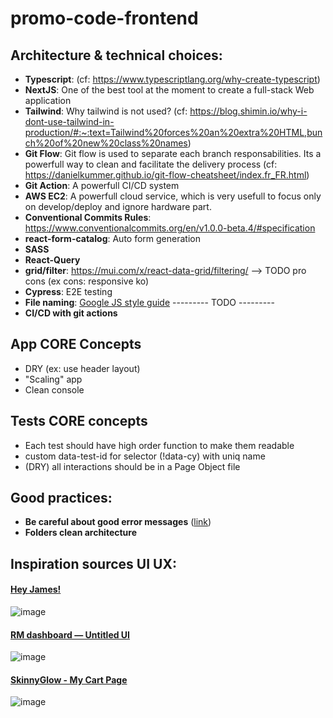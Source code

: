 # promo-code-frontend

## Architecture & technical choices:
- **Typescript**: (cf: https://www.typescriptlang.org/why-create-typescript)
- **NextJS**: One of the best tool at the moment to create a full-stack Web application
- **Tailwind**: Why tailwind is not used? (cf: https://blog.shimin.io/why-i-dont-use-tailwind-in-production/#:~:text=Tailwind%20forces%20an%20extra%20HTML,bunch%20of%20new%20class%20names)
- **Git Flow**: Git flow is used to separate each branch responsabilities. Its a powerfull way to clean and facilitate the delivery process (cf: https://danielkummer.github.io/git-flow-cheatsheet/index.fr_FR.html)
- **Git Action**: A powerfull CI/CD system
- **AWS EC2**: A powerfull cloud service, which is very usefull to focus only on develop/deploy and ignore hardware part.
- **Conventional Commits Rules**: https://www.conventionalcommits.org/en/v1.0.0-beta.4/#specification
- **react-form-catalog**: Auto form generation
- **SASS**
- **React-Query**
- **grid/filter**: https://mui.com/x/react-data-grid/filtering/ --> TODO pro cons (ex cons: responsive ko)
- **Cypress**: E2E testing
- **File naming**: [Google JS style guide](https://google.github.io/styleguide/jsguide.html#file-name)
--------- TODO ---------
- **CI/CD with git actions**

## App CORE Concepts
- DRY (ex: use header layout)
- "Scaling" app
- Clean console

## Tests CORE concepts
- Each test should have high order function to make them readable
- custom data-test-id for selector (!data-cy) with uniq name
- (DRY) all interactions should be in a Page Object file

## Good practices: 
- **Be careful about good error messages** ([link](https://uxplanet.org/how-to-write-good-error-messages-858e4551cd4))
- **Folders clean architecture**

## Inspiration sources UI UX:

#### [Hey James!](https://dribbble.com/shots/14677586-CouponsCoupons)
![image](https://cdn.dribbble.com/users/251359/screenshots/14677586/media/b56bdb130fa0dbcc8d81ba8506ad3730.png)

#### [RM dashboard — Untitled UI](https://dribbble.com/shots/18567097-CRM-dashboard-Untitled-UI)

![image](https://cdn.dribbble.com/userupload/2960625/file/original-42deb2e9bedff93d05e2cbf08000afa3.jpg?compress=1&resize=752x)

#### [SkinnyGlow - My Cart Page](https://dribbble.com/shots/20991067-SkinnyGlow-My-Cart-Page)
![image](https://cdn.dribbble.com/userupload/5552497/file/original-5c31202465023edb5fda3fa9e9b7160f.png?compress=1&resize=752x)